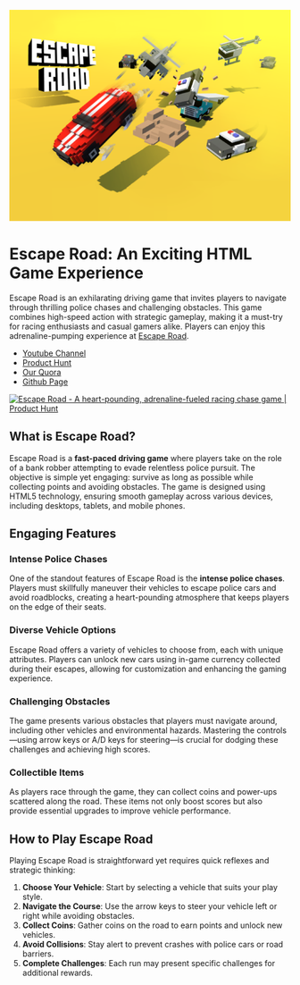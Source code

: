 ![Escape Road](https://github.com/Escape-Road-Game/Escape-Road/raw/main/public/1024x768.png)

# Escape Road: An Exciting HTML Game Experience

Escape Road is an exhilarating driving game that invites players to navigate through thrilling police chases and challenging obstacles. This game combines high-speed action with strategic gameplay, making it a must-try for racing enthusiasts and casual gamers alike. Players can enjoy this adrenaline-pumping experience at [Escape Road](https://escape-road.fun).


- [Youtube Channel](https://www.youtube.com/@EscapeRoadGame)
- [Product Hunt](https://www.producthunt.com/@escape_road)
- [Our Quora](https://www.quora.com/profile/Road-Escape-1)
- [Github Page](https://github.com/Escape-Road-Game/Escape-Road/tree/main)

<a href="https://www.producthunt.com/posts/escape-road?embed=true&utm_source=badge-featured&utm_medium=badge&utm_souce=badge-escape&#0045;road" target="_blank"><img src="https://api.producthunt.com/widgets/embed-image/v1/featured.svg?post_id=654140&theme=light" alt="Escape&#0032;Road - A&#0032;heart&#0045;pounding&#0044;&#0032;adrenaline&#0045;fueled&#0032;racing&#0032;chase&#0032;game | Product Hunt" style="width: 250px; height: 54px;" width="250" height="54" /></a>


## What is Escape Road?

Escape Road is a **fast-paced driving game** where players take on the role of a bank robber attempting to evade relentless police pursuit. The objective is simple yet engaging: survive as long as possible while collecting points and avoiding obstacles. The game is designed using HTML5 technology, ensuring smooth gameplay across various devices, including desktops, tablets, and mobile phones.

## Engaging Features

### **Intense Police Chases**
One of the standout features of Escape Road is the **intense police chases**. Players must skillfully maneuver their vehicles to escape police cars and avoid roadblocks, creating a heart-pounding atmosphere that keeps players on the edge of their seats.

### **Diverse Vehicle Options**
Escape Road offers a variety of vehicles to choose from, each with unique attributes. Players can unlock new cars using in-game currency collected during their escapes, allowing for customization and enhancing the gaming experience.

### **Challenging Obstacles**
The game presents various obstacles that players must navigate around, including other vehicles and environmental hazards. Mastering the controls—using arrow keys or A/D keys for steering—is crucial for dodging these challenges and achieving high scores.

### **Collectible Items**
As players race through the game, they can collect coins and power-ups scattered along the road. These items not only boost scores but also provide essential upgrades to improve vehicle performance.

## How to Play Escape Road

Playing Escape Road is straightforward yet requires quick reflexes and strategic thinking:

1. **Choose Your Vehicle**: Start by selecting a vehicle that suits your play style.
2. **Navigate the Course**: Use the arrow keys to steer your vehicle left or right while avoiding obstacles.
3. **Collect Coins**: Gather coins on the road to earn points and unlock new vehicles.
4. **Avoid Collisions**: Stay alert to prevent crashes with police cars or road barriers.
5. **Complete Challenges**: Each run may present specific challenges for additional rewards.
